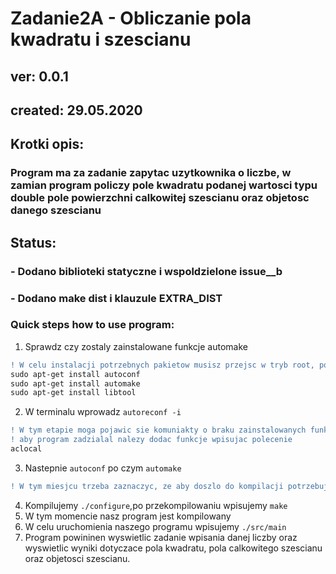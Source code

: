 # Zadanie2A - Obliczanie pola kwadratu i szescianu
## ver: 0.0.1
## created: 29.05.2020
## Krotki opis:
### Program ma za zadanie zapytac uzytkownika o liczbe, w zamian program policzy pole kwadratu podanej wartosci typu double  pole powierzchni calkowitej szescianu oraz objetosc danego  szescianu

## Status:
### - Dodano biblioteki statyczne i wspoldzielone issue__b
### - Dodano make dist i klauzule EXTRA_DIST 

### Quick steps how to use program:
1. Sprawdz czy zostaly zainstalowane funkcje automake 
```diff
! W celu instalacji potrzebnych pakietow musisz przejsc w tryb root, poczym 
sudo apt-get install autoconf
sudo apt-get install automake
sudo apt-get install libtool
```
2. W terminalu wprowadz ``autoreconf -i``
```diff
! W tym etapie moga pojawic sie komuniakty o braku zainstalowanych funkcji typu aclocal
! aby program zadzialal nalezy dodac funkcje wpisujac polecenie 
aclocal
```
3. Nastepnie ``autoconf`` po czym ``automake`` 
```diff
! W tym miesjcu trzeba zaznaczyc, ze aby doszlo do kompilacji potrzebujemy kompilatora sprawdzamy to komenda gcc -v, po kompletnej instalacji ponownie probujemy ./configure i make 
```
4. Kompilujemy ``./configure``,po przekompilowaniu wpisujemy ``make``
5. W tym momencie nasz program jest kompilowany
6. W celu uruchomienia naszego programu wpisujemy ``./src/main``
7. Program powininen wyswietlic zadanie wpisania danej liczby oraz wyswietlic wyniki dotyczace pola kwadratu, pola calkowitego szescianu oraz objetosci szescianu.
